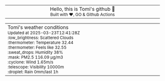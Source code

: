 
<div align="center">
<table>
<tbody>
<td align="center">
<img width="2000" height="0"><br>
Hello, this is Tomi's github 👋<br>
<sup>Built with ❤️, GO & Github Actions</sup><br>
<img width="2000" height="0">
</td>
</tbody>
</table>
</div>
<table>
<tbody>
<td align="left">
<img width="2000" height="0"><br>
Tomi's weather conditions<br>
<sup>Updated at 2025-03-23T12:41:28Z</sup><br>
<sup>:low_brightness: Scattered Clouds</sup><br>
<sup>:thermometer: Temperature 32.44 </sup><br>
<sup>:thermometer: Feels like 32.55</sup><br>
<sup>:sweat_drops: Humidity 38%</sup><br>
<sup>:mask: PM2.5 116.09 μg/m3</sup><br>
<sup>:cyclone: Wind 1.65m/s </sup><br>
<sup>:telescope: Visibility 10000m </sup><br>
<sup>:droplet: Rain 0mm/last 1h </sup><br>
<img width="2000" height="0">
</td>
<td align="left">
<img width="2000" height="0"><br>
<br>
<img width="2000" height="0">
</td>
</tbody>
</table>
</div>
    